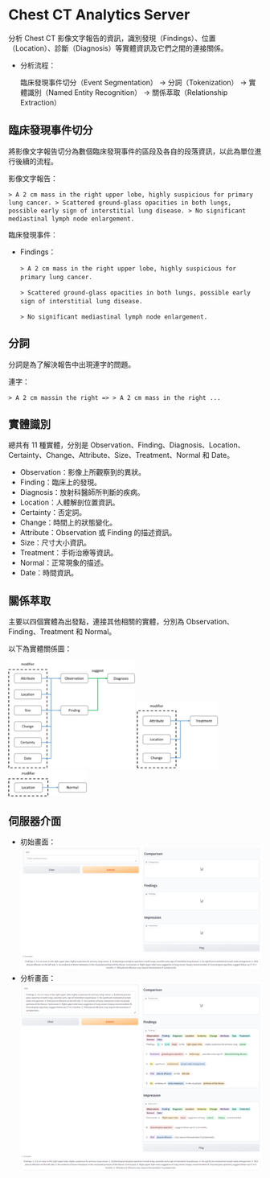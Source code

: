 # Chest CT Analytics Server
分析 Chest CT 影像文字報告的資訊，識別發現（Findings）、位置（Location）、診斷（Diagnosis）等實體資訊及它們之間的連接關係。

+ 分析流程：

    臨床發現事件切分（Event Segmentation） → 分詞（Tokenization） → 實體識別（Named Entity Recognition） → 關係萃取（Relationship Extraction）

## 臨床發現事件切分
將影像文字報告切分為數個臨床發現事件的區段及各自的段落資訊，以此為單位進行後續的流程。

影像文字報告：
```
> A 2 cm mass in the right upper lobe, highly suspicious for primary lung cancer. > Scattered ground-glass opacities in both lungs, possible early sign of interstitial lung disease. > No significant mediastinal lymph node enlargement.
```

臨床發現事件：
+ Findings：

    `> A 2 cm mass in the right upper lobe, highly suspicious for primary lung cancer.`

    `> Scattered ground-glass opacities in both lungs, possible early sign of interstitial lung disease.`

    `> No significant mediastinal lymph node enlargement.`

## 分詞
分詞是為了解決報告中出現連字的問題。

連字：
```
> A 2 cm massin the right => > A 2 cm mass in the right ...
```

## 實體識別
總共有 11 種實體，分別是 Observation、Finding、Diagnosis、Location、Certainty、Change、Attribute、Size、Treatment、Normal 和 Date。
+ Observation：影像上所觀察到的異狀。
+ Finding：臨床上的發現。
+ Diagnosis：放射科醫師所判斷的疾病。
+ Location：人體解剖位置資訊。
+ Certainty：否定詞。
+ Change：時間上的狀態變化。
+ Attribute：Observation 或 Finding 的描述資訊。
+ Size：尺寸大小資訊。
+ Treatment：手術治療等資訊。
+ Normal：正常現象的描述。
+ Date：時間資訊。

## 關係萃取
主要以四個實體為出發點，連接其他相關的實體，分別為 Observation、Finding、Treatment 和 Normal。

以下為實體關係圖：

<img src="images/observation_findings.png" width="50%" height="auto"/>

<img src="images/treatment.png" width="32%" height="auto"/>

<img src="images/normal.png" width="31%" height="auto"/>

## 伺服器介面
+ 初始畫面：
![alt text](images/server.png)
+ 分析畫面：
![alt text](images/analysis.png)